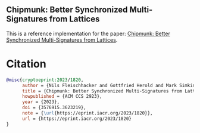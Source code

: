 Chipmunk: Better Synchronized Multi-Signatures from Lattices
------

This is a reference implementation for the paper: [Chipmunk: Better Synchronized Multi-Signatures from Lattices](https://eprint.iacr.org/2023/1820).

# Citation

```bibtex
@misc{cryptoeprint:2023/1820,
      author = {Nils Fleischhacker and Gottfried Herold and Mark Simkin and Zhenfei Zhang},
      title = {Chipmunk: Better Synchronized Multi-Signatures from Lattices},
      howpublished = {ACM CCS 2923},
      year = {2023},
      doi = {3576915.3623219},
      note = {\url{https://eprint.iacr.org/2023/1820}},
      url = {https://eprint.iacr.org/2023/1820}
}
```
